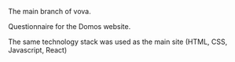 The main branch of vova. 

Questionnaire for the Domos website. 

The same technology stack was used as the main site (HTML, CSS, Javascript, React)
